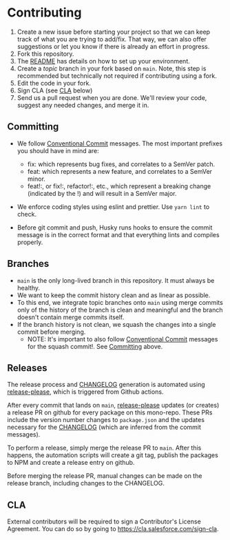 # Contributing

<!-- 1. Familiarize yourself with the codebase by reading the [docs](docs), in
   particular the [development](contributing/developing.md) doc. -->

1. Create a new issue before starting your project so that we can keep track of
   what you are trying to add/fix. That way, we can also offer suggestions or
   let you know if there is already an effort in progress.
1. Fork this repository.
1. The [README](README.md) has details on how to set up your environment.
1. Create a _topic_ branch in your fork based on `main`. Note, this step is recommended but technically not required if contributing using a fork.
1. Edit the code in your fork.
1. Sign CLA (see [CLA](#cla) below)
1. Send us a pull request when you are done. We'll review your code, suggest any
   needed changes, and merge it in.

## Committing

- We follow [Conventional Commit](https://www.conventionalcommits.org/) messages. The most important prefixes you should have in mind are:

  - fix: which represents bug fixes, and correlates to a SemVer patch.
  - feat: which represents a new feature, and correlates to a SemVer minor.
  - feat!:, or fix!:, refactor!:, etc., which represent a breaking change (indicated by the !) and will result in a SemVer major.

- We enforce coding styles using eslint and prettier. Use `yarn lint` to check.
- Before git commit and push, Husky runs hooks to ensure the commit message is in the correct format and that everything lints and compiles properly.

## Branches

- `main` is the only long-lived branch in this repository. It must always be healthy.
- We want to keep the commit history clean and as linear as possible.
- To this end, we integrate topic branches onto `main` using merge commits only of the history of the branch is clean and meaningful and the branch doesn't contain merge commits itself.
- If the branch history is not clean, we squash the changes into a single commit before merging.
  - NOTE: It's important to also follow [Conventional Commit](https://www.conventionalcommits.org/) messages for the squash commit!. See [Committing](#Committing) above.

## Releases

The release process and [CHANGELOG](CHANGELOG.md) generation is automated using [release-please](https://github.com/googleapis/release-please), which is triggered from Github actions.

After every commit that lands on `main`, [release-please](https://github.com/googleapis/release-please) updates (or creates) a release PR on github for every package on this mono-repo. These PRs include the version number changes to `package.json` and the updates necessary for the [CHANGELOG](CHANGELOG.md) (which are inferred from the commit messages).

To perform a release, simply merge the release PR to `main`. After this happens, the automation scripts will create a git tag, publish the packages to NPM and create a release entry on github.

Before merging the release PR, manual changes can be made on the release branch, including changes to the CHANGELOG.

## CLA

External contributors will be required to sign a Contributor's License Agreement. You can do so by going to https://cla.salesforce.com/sign-cla.
